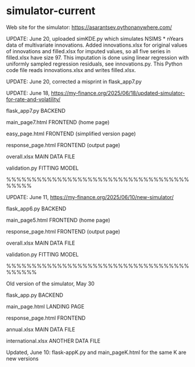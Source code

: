 # simulator-current
Web site for the simulator: https://asarantsev.pythonanywhere.com/

UPDATE: June 20, uploaded simKDE.py which simulates NSIMS * nYears data of multivariate innovations. Added innovations.xlsx for original values of innovations and filled.xlsx for imputed values, so all five series in filled.xlsx have size 97. This imputation is done using linear regression with uniformly sampled regression residuals, see innovations.py. This Python code file reads innovations.xlsx and writes filled.xlsx. 

UPDATE: June 20, corrected a misprint in flask_app7.py

UPDATE: June 18, https://my-finance.org/2025/06/18/updated-simulator-for-rate-and-volatility/

flask_app7.py BACKEND

main_page7.html FRONTEND (home page)

easy_page.html FRONTEND (simplified version page)

response_page.html FRONTEND (output page)

overall.xlsx MAIN DATA FILE

validation.py FITTING MODEL

%%%%%%%%%%%%%%%%%%%%%%%%%%%%%%%%%%%%%%%%%

UPDATE: June 11, https://my-finance.org/2025/06/10/new-simulator/

flask_app6.py BACKEND

main_page5.html FRONTEND (home page)

response_page.html FRONTEND (output page)

overall.xlsx MAIN DATA FILE

validation.py FITTING MODEL

%%%%%%%%%%%%%%%%%%%%%%%%%%%%%%%%%%%%%%%%%%

Old version of the simulator, May 30

flask_app.py BACKEND

main_page.html LANDING PAGE

response_page.html FRONTEND

annual.xlsx MAIN DATA FILE

international.xlsx ANOTHER DATA FILE

Updated, June 10: 
flask-appK.py and main_pageK.html for the same K are new versions
